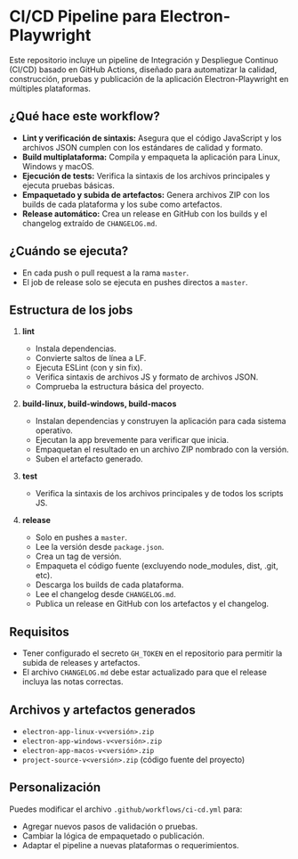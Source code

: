 # CI/CD Pipeline para Electron-Playwright

Este repositorio incluye un pipeline de Integración y Despliegue Continuo (CI/CD) basado en GitHub Actions, diseñado para automatizar la calidad, construcción, pruebas y publicación de la aplicación Electron-Playwright en múltiples plataformas.

## ¿Qué hace este workflow?

- **Lint y verificación de sintaxis:** Asegura que el código JavaScript y los archivos JSON cumplen con los estándares de calidad y formato.
- **Build multiplataforma:** Compila y empaqueta la aplicación para Linux, Windows y macOS.
- **Ejecución de tests:** Verifica la sintaxis de los archivos principales y ejecuta pruebas básicas.
- **Empaquetado y subida de artefactos:** Genera archivos ZIP con los builds de cada plataforma y los sube como artefactos.
- **Release automático:** Crea un release en GitHub con los builds y el changelog extraído de `CHANGELOG.md`.

## ¿Cuándo se ejecuta?

- En cada push o pull request a la rama `master`.
- El job de release solo se ejecuta en pushes directos a `master`.

## Estructura de los jobs

1. **lint**  
   - Instala dependencias.
   - Convierte saltos de línea a LF.
   - Ejecuta ESLint (con y sin fix).
   - Verifica sintaxis de archivos JS y formato de archivos JSON.
   - Comprueba la estructura básica del proyecto.

2. **build-linux, build-windows, build-macos**  
   - Instalan dependencias y construyen la aplicación para cada sistema operativo.
   - Ejecutan la app brevemente para verificar que inicia.
   - Empaquetan el resultado en un archivo ZIP nombrado con la versión.
   - Suben el artefacto generado.

3. **test**  
   - Verifica la sintaxis de los archivos principales y de todos los scripts JS.

4. **release**  
   - Solo en pushes a `master`.
   - Lee la versión desde `package.json`.
   - Crea un tag de versión.
   - Empaqueta el código fuente (excluyendo node_modules, dist, .git, etc).
   - Descarga los builds de cada plataforma.
   - Lee el changelog desde `CHANGELOG.md`.
   - Publica un release en GitHub con los artefactos y el changelog.

## Requisitos

- Tener configurado el secreto `GH_TOKEN` en el repositorio para permitir la subida de releases y artefactos.
- El archivo `CHANGELOG.md` debe estar actualizado para que el release incluya las notas correctas.

## Archivos y artefactos generados

- `electron-app-linux-v<versión>.zip`
- `electron-app-windows-v<versión>.zip`
- `electron-app-macos-v<versión>.zip`
- `project-source-v<versión>.zip` (código fuente del proyecto)

## Personalización

Puedes modificar el archivo `.github/workflows/ci-cd.yml` para:
- Agregar nuevos pasos de validación o pruebas.
- Cambiar la lógica de empaquetado o publicación.
- Adaptar el pipeline a nuevas plataformas o requerimientos. 